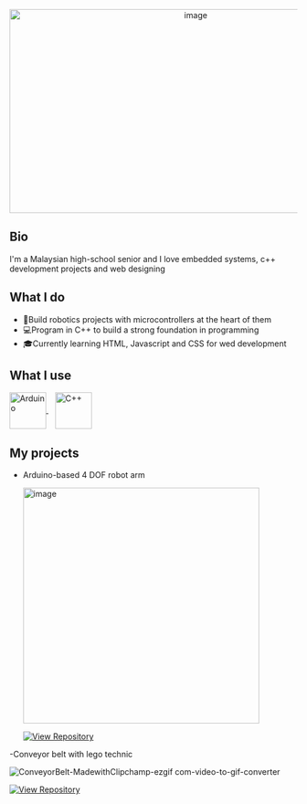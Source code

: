 
<p align="center">
  <img width="636" height="357" alt="image" src="https://github.com/user-attachments/assets/97105d4e-dedb-42a2-8f0a-91dd55aa79dd" />
</p>

## Bio
I'm a Malaysian high-school senior and I love embedded systems, c++ development projects and web designing

## What I do
- 🤖Build robotics projects with microcontrollers at the heart of them
- 💻Program in C++ to build a strong foundation in programming
- 🎓Currently learning HTML, Javascript and CSS for wed development

## What I use
<p align="left">
  <a href="https://www.arduino.cc/" target="_blank" rel="noopener">
    <img src="https://cdn.jsdelivr.net/gh/devicons/devicon/icons/arduino/arduino-original.svg" alt="Arduino" width="64" height="64" style="vertical-align:middle;">
  </a>
  &nbsp;&nbsp;
  <a href="https://isocpp.org/" target="_blank" rel="noopener">
    <img src="https://cdn.jsdelivr.net/gh/devicons/devicon/icons/cplusplus/cplusplus-original.svg" alt="C++" width="64" height="64" style="vertical-align:middle;">
  </a>
</p>

## My projects
- Arduino-based 4 DOF robot arm
  
  <img width="413" height="413" alt="image" src="https://github.com/user-attachments/assets/955e391d-15c2-4b4b-ab5b-bf5e189fe6c5" />
  <p align="left">
  <a href="https://github.com/ArifNaufalMNazri/Remote-Controlled-Arduino-Arm">
    <img src="https://img.shields.io/badge/View%20Repository-%2300599C?style=for-the-badge&logo=github&logoColor=white" alt="View Repository">
  </a>
  </p>

-Conveyor belt with lego technic

 ![ConveyorBelt-MadewithClipchamp-ezgif com-video-to-gif-converter](https://github.com/user-attachments/assets/871afd62-4f51-478e-929f-bff55f73e893)
  <p align="left">
  <a href="https://github.com/ArifNaufalMNazri/ConveyorBelt">
    <img src="https://img.shields.io/badge/View%20Repository-%2300599C?style=for-the-badge&logo=github&logoColor=white" alt="View Repository">
  </a>
  </p>
 
<!--
**ArifNaufalMNazri/ArifNaufalMNazri** is a ✨ _special_ ✨ repository because its `README.md` (this file) appears on your GitHub profile.

Here are some ideas to get you started:

- 🔭 I’m currently working on ...
- 🌱 I’m currently learning ...
- 👯 I’m looking to collaborate on ...
- 🤔 I’m looking for help with ...
- 💬 Ask me about ...
- 📫 How to reach me: ...
- 😄 Pronouns: ...
- ⚡ Fun fact: ...
-->
